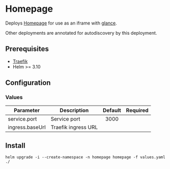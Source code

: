 # Homepage

Deploys [Homepage](https://github.com/gethomepage/homepage) for use as an iframe with [glance](https://github.com/mrmysko/kubernetes/tree/main/self-helm/glance).

Other deployments are annotated for autodiscovery by this deployment.

## Prerequisites

- [Traefik](https://doc.traefik.io/traefik/setup/kubernetes/)
- Helm >= 3.10

## Configuration

### Values
|Parameter                  |Description                |Default  |Required|
|---                        |---                        |:---:    |:---:|
|service.port               |Service port               |3000
|ingress.baseUrl            |Traefik ingress URL        |

## Install

```helm upgrade -i --create-namespace -n homepage homepage -f values.yaml ./```